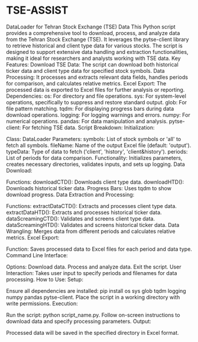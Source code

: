 # TSE-ASSIST
DataLoader for Tehran Stock Exchange (TSE) Data
This Python script provides a comprehensive tool to download, process, and analyze data from the Tehran Stock Exchange (TSE). It leverages the pytse-client library to retrieve historical and client type data for various stocks. The script is designed to support extensive data handling and extraction functionalities, making it ideal for researchers and analysts working with TSE data.
Key Features:
Download TSE Data: The script can download both historical ticker data and client type data for specified stock symbols.
Data Processing: It processes and extracts relevant data fields, handles periods for comparison, and calculates relative metrics.
Excel Export: The processed data is exported to Excel files for further analysis or reporting.
Dependencies:
os: For directory and file operations.
sys: For system-level operations, specifically to suppress and restore standard output.
glob: For file pattern matching.
tqdm: For displaying progress bars during data download operations.
logging: For logging warnings and errors.
numpy: For numerical operations.
pandas: For data manipulation and analysis.
pytse-client: For fetching TSE data.
Script Breakdown:
Initialization:

Class: DataLoader
Parameters:
symbols: List of stock symbols or 'all' to fetch all symbols.
fileName: Name of the output Excel file (default: 'output').
typeData: Type of data to fetch ('client', 'history', 'client&history').
periods: List of periods for data comparison.
Functionality: Initializes parameters, creates necessary directories, validates inputs, and sets up logging.
Data Download:

Functions:
downloadCTD(): Downloads client type data.
downloadHTD(): Downloads historical ticker data.
Progress Bars: Uses tqdm to show download progress.
Data Extraction and Processing:

Functions:
extractDataCTD(): Extracts and processes client type data.
extractDataHTD(): Extracts and processes historical ticker data.
dataScreamingCTD(): Validates and screens client type data.
dataScreamingHTD(): Validates and screens historical ticker data.
Data Wrangling: Merges data from different periods and calculates relative metrics.
Excel Export:

Function:
Saves processed data to Excel files for each period and data type.
Command Line Interface:

Options:
Download data.
Process and analyze data.
Exit the script.
User Interaction: Takes user input to specify periods and filenames for data processing.
How to Use:
Setup:

Ensure all dependencies are installed: pip install os sys glob tqdm logging numpy pandas pytse-client.
Place the script in a working directory with write permissions.
Execution:

Run the script: python script_name.py.
Follow on-screen instructions to download data and specify processing parameters.
Output:

Processed data will be saved in the specified directory in Excel format.

